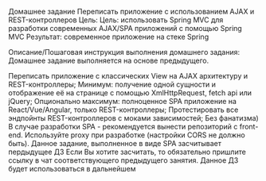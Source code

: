 Домашнее задание
Переписать приложение с использованием AJAX и REST-контроллеров
Цель:
Цель: использовать Spring MVC для разработки современных AJAX/SPA приложений c помощью Spring MVC
Результат: современное приложение на стеке Spring

Описание/Пошаговая инструкция выполнения домашнего задания:
Домашнее задание выполняется на основе предыдущего.

Переписать приложение с классических View на AJAX архитектуру и REST-контроллеры;
Минимум: получение одной сущности и отображение её на странице с помощью XmlHttpRequest, fetch api или jQuery;
Опционально максимум: полноценное SPA приложение на React/Vue/Angular, только REST-контроллеры;
Протестировать все эндпойнты REST-контроллеров с моками зависимостей;
Без фанатизма)
В случае разработки SPA - рекомендуется вынести репозиторий с front-end. Используйте proxy при разработке (настройки
CORS не должно быть).
Данное задание, выполненное в виде SPA засчитывает пердыдущее ДЗ
Если Вы хотите засчитать, то обязательно пришлите ссылку в чат соответствующего предыдущего занятия.
Данное ДЗ будет использоваться в дальнейшем